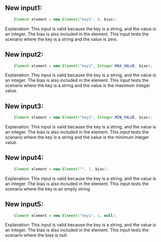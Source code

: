 ## New input1:
```java
    Element element = new Element("key1", 0, bias);
```
Explanation: This input is valid because the key is a string, and the value is an integer. The bias is also included in the element. This input tests the scenario where the key is a string and the value is zero.

## New input2:
```java
    Element element = new Element("key1", Integer.MAX_VALUE, bias);
```
Explanation: This input is valid because the key is a string, and the value is an integer. The bias is also included in the element. This input tests the scenario where the key is a string and the value is the maximum integer value.

## New input3:
```java
    Element element = new Element("key1", Integer.MIN_VALUE, bias);
```
Explanation: This input is valid because the key is a string, and the value is an integer. The bias is also included in the element. This input tests the scenario where the key is a string and the value is the minimum integer value.

## New input4:
```java
    Element element = new Element("", 1, bias);
```
Explanation: This input is valid because the key is a string, and the value is an integer. The bias is also included in the element. This input tests the scenario where the key is an empty string.

## New input5:
```java
    Element element = new Element("key1", 1, null);
```
Explanation: This input is valid because the key is a string, and the value is an integer. The bias is also included in the element. This input tests the scenario where the bias is null.
